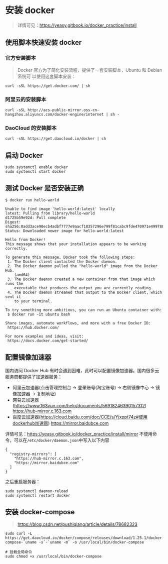 # 安装 docker

> 详情可见：https://yeasy.gitbook.io/docker_practice/install

## 使用脚本快速安装 docker

### 官方安装脚本

> Docker 官方为了简化安装流程，提供了一套安装脚本，Ubuntu 和 Debian 系统可 以使用这套脚本安装：

```
curl -sSL https://get.docker.com/ | sh
```

### 阿里云的安装脚本

```
curl -sSL http://acs-public-mirror.oss-cn-hangzhou.aliyuncs.com/docker-engine/internet | sh -
```

### DaoCloud 的安装脚本

```
curl -sSL https://get.daocloud.io/docker | sh
```

## 启动 Docker

```
sudo systemctl enable docker
sudo systemctl start docker
```

## 测试 Docker 是否安装正确

```
$ docker run hello-world

Unable to find image 'hello-world:latest' locally
latest: Pulling from library/hello-world
d1725b59e92d: Pull complete
Digest: sha256:0add3ace90ecb4adbf7777e9aacf18357296e799f81cabc9fde470971e499788
Status: Downloaded newer image for hello-world:latest

Hello from Docker!
This message shows that your installation appears to be working correctly.

To generate this message, Docker took the following steps:
 1. The Docker client contacted the Docker daemon.
 2. The Docker daemon pulled the "hello-world" image from the Docker Hub.
    (amd64)
 3. The Docker daemon created a new container from that image which runs the
    executable that produces the output you are currently reading.
 4. The Docker daemon streamed that output to the Docker client, which sent it
    to your terminal.

To try something more ambitious, you can run an Ubuntu container with:
 $ docker run -it ubuntu bash

Share images, automate workflows, and more with a free Docker ID:
 https://hub.docker.com/

For more examples and ideas, visit:
 https://docs.docker.com/get-started/
```

## 配置镜像加速器

国内访问 Docker Hub 有时会遇到困难，此时可以配置镜像加速器。国内很多云服务商都提供了加速器服务：

-   阿里云加速器(点击管理控制台 -> 登录账号(淘宝账号) -> 右侧镜像中心 -> 镜像加速器 -> 复制地址)
-   网易云加速器(https://www.163yun.com/help/documents/56918246390157312) https://hub-mirror.c.163.com
-   百度云加速器(https://cloud.baidu.com/doc/CCE/s/Yjxppt74z#使用dockerhub加速器) https://mirror.baidubce.com

详情可见：https://yeasy.gitbook.io/docker_practice/install/mirror
不使用命令，可以在`/etc/docker/daemon.json`中写入以下内容

```
{
  "registry-mirrors": [
    "https://hub-mirror.c.163.com",
    "https://mirror.baidubce.com"
  ]
}
```

之后重启服务器：

```
sudo systemctl daemon-reload
sudo systemctl restart docker
```

## 安装 docker-compose

> https://blog.csdn.net/pushiqiang/article/details/78682323

```
sudo curl -L https://get.daocloud.io/docker/compose/releases/download/1.25.1/docker-compose-`uname -s`-`uname -m` -o /usr/local/bin/docker-compose

# 挂载全局命令
sudo chmod +x /usr/local/bin/docker-compose
```
